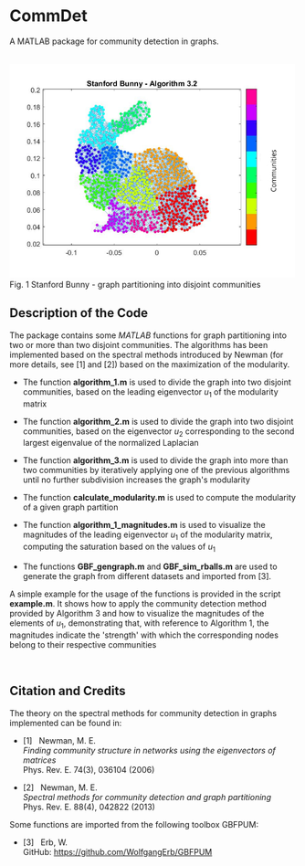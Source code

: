 # CommDet

A MATLAB package for community detection in graphs.

<br>

<img src="bunny_3_2.png" width="500"> 
Fig. 1 Stanford Bunny - graph partitioning into disjoint communities

Description of the Code
-----------------------

The package contains some *MATLAB* functions for graph partitioning into two or more than two disjoint communities. The algorithms has been implemented based on the spectral methods introduced by Newman (for more details, see [1] and [2]) based on the maximization of the modularity.

- The function **algorithm_1.m** is used to divide the graph into two disjoint communities, based on the leading eigenvector $u_1$ of the modularity matrix

-	The function **algorithm_2.m** is used to divide the graph into two disjoint communities, based on the eigenvector $u_2$ corresponding to the second largest eigenvalue of the normalized Laplacian

- The function **algorithm_3.m** is used to divide the graph into more than two communities by iteratively applying one of the previous algorithms until no further subdivision increases the graph's modularity

- The function **calculate_modularity.m** is used to compute the modularity of a given graph partition

-	The function **algorithm_1_magnitudes.m** is used to visualize the magnitudes of the leading eigenvector $u_1$ of the modularity matrix, computing the saturation based on the values of $u_1$

-	The functions **GBF_gengraph.m** and **GBF_sim_rballs.m** are used to generate the graph from different datasets and imported from [3].

A simple example for the usage of the functions is provided in the script **example.m**. It shows how to apply the community detection method provided by Algorithm 3 and how to visualize the magnitudes of the elements of $u_1$, demonstrating that, with reference to Algorithm 1, the magnitudes indicate the 'strength' with which the corresponding nodes belong to their respective communities

<br>

Citation and Credits
--------------------

The theory on the spectral methods for community detection in graphs implemented can be found in:

*   [1] &nbsp; Newman, M. E. <br>
    <i> Finding community structure in networks using the eigenvectors of matrices  </i> <br>
    Phys. Rev. E. 74(3), 036104 (2006)

*   [2] &nbsp; Newman, M. E. <br>
    <i> Spectral methods for community detection and graph partitioning  </i> <br>
    Phys. Rev. E. 88(4), 042822 (2013)
    
Some functions are imported from the following toolbox GBFPUM:
*   [3] &nbsp;  Erb, W. <br>
    GitHub: https://github.com/WolfgangErb/GBFPUM
 
<br>
